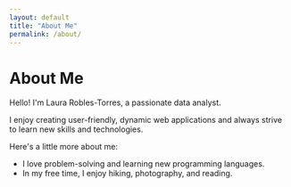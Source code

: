 ```yaml
---
layout: default
title: "About Me"
permalink: /about/
---
```


# About Me

Hello! I'm Laura Robles-Torres, a passionate data analyst.

I enjoy creating user-friendly, dynamic web applications and always strive to learn new skills and technologies.

Here's a little more about me:
- I love problem-solving and learning new programming languages.
- In my free time, I enjoy hiking, photography, and reading.
